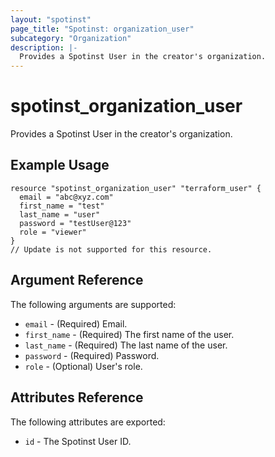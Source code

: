 ```yaml
---
layout: "spotinst"
page_title: "Spotinst: organization_user"
subcategory: "Organization"
description: |-
  Provides a Spotinst User in the creator's organization.
---
```


# spotinst\_organization\_user

Provides a Spotinst User in the creator's organization.

## Example Usage

```hcl
resource "spotinst_organization_user" "terraform_user" {
  email = "abc@xyz.com"
  first_name = "test"
  last_name = "user"
  password = "testUser@123"
  role = "viewer"
}
// Update is not supported for this resource.
```

## Argument Reference

The following arguments are supported:

* `email` - (Required) Email.
* `first_name` - (Required) The first name of the user.
* `last_name` - (Required) The last name of the user.
* `password` - (Required) Password.
* `role` - (Optional) User's role.

## Attributes Reference

The following attributes are exported:

* `id` - The Spotinst User ID.
